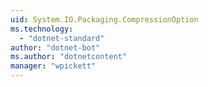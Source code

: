 ```yaml
---
uid: System.IO.Packaging.CompressionOption
ms.technology: 
  - "dotnet-standard"
author: "dotnet-bot"
ms.author: "dotnetcontent"
manager: "wpickett"
---
```

